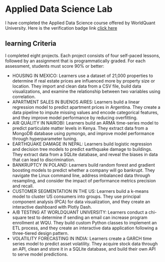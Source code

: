 # Applied Data Science Lab 
I have completed the Applied Data Science course offered by WorldQuant University. Here is the verification badge link [click here](https://www.credly.com/badges/1c3e5ec1-f0ef-41f9-8f18-2d36c35b67c0/public_url)
## learning Criteria
I completed eight projects. Each project consists of four self-paced lessons, followed by an assignment that is programmatically graded. For each assessment, students must score 90% or better:
* HOUSING IN MEXICO: Learners use a dataset of 21,000 properties to determine if real estate prices are influenced more by property size or location. They import and clean data from a CSV file, build data visualizations, and examine the relationship between two variables using correlation.
* APARTMENT SALES IN BUENOS AIRES: Learners build a linear regression model to predict apartment prices in Argentina. They create a data pipeline to impute missing values and encode categorical features, and they improve model performance by reducing overfitting.
* AIR QUALITY IN NAIROBI: Learners build an ARMA time-series model to predict particulate matter levels in Kenya. They extract data from a MongoDB database using pymongo, and improve model performance through hyperparameter tuning.
* EARTHQUAKE DAMAGE IN NEPAL: Learners build logistic regression and decision tree models to predict earthquake damage to buildings. They extract data from a SQLite database, and reveal the biases in data that can lead to discrimination.
* BANKRUPTCY IN POLAND: Learners build random forest and gradient boosting models to predict whether a company will go bankrupt. They navigate the Linux command line, address imbalanced data through resampling, and consider the impact of performance metrics precision and recall.
* CUSTOMER SEGMENTATION IN THE US: Learners build a k-means model to cluster US consumers into groups. They use principal component analysis (PCA) for data visualization, and they create an interactive dashboard with Plotly Dash.
* A/B TESTING AT WORLDQUANT UNIVERSITY: Learners conduct a chi-square test to determine if sending an email can increase program enrollment at WQU. They build custom Python classes to implement an ETL process, and they create an interactive data application following a three-tiered design pattern.
* VOLATILITY FORECASTING IN INDIA: Learners create a GARCH time series model to predict asset volatility. They acquire stock data through an API, clean and store it in a SQLite database, and build their own API to serve model predictions.
